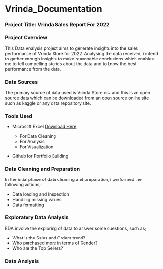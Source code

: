 # Vrinda_Documentation

### Project Title: Vrinda Sales Report For 2022

### Project Overview
This Data Analysis project aims to generate insights into the sales performance of Vrinda Store for 2022. Analysing the data received, i intend to gather enough insights to make reasonable conclusions which enables me to tell compelling stories about the data and to know the best performance from the data.

### Data Sources
The primary source of data used is Vrinda Store.csv and this is an open source data which can be downloaded from an open source online site such as kaggle or any data repository site.

### Tools Used
- Microsoft Excel [Download Here](https://www.microsoft.com) 
   - For Data Cleaning
   - For Analysis
   - For Visualization
    
- Github for Portfolio Building

### Data Cleaning and Preparation
In the intial phase of data cleaning and preparation, i performed the following actions;
- Data loading and Inspection
- Handling missing values
- Data formatting

### Exploratory Data Analysis
EDA involve the exploring of data to answer some questions, such as;
- What is the Sales and Orders trend?
- Who purchased more in terms of Gender?
- Who are the Top Sellers?

### Data Analysis
